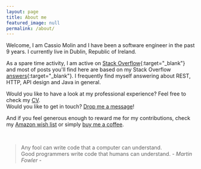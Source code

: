 ```yaml
---
layout: page
title: About me
featured_image: null
permalink: /about/
---
```


Welcome, I am Cassio Molin and I have been a software engineer in the past 9 years. I currently live in Dublin, Republic of Ireland.

As a spare time activity, I am active on [Stack Overflow][stackoverflow]{:target="_blank"} and most of posts you'll find here are based on my Stack Overflow [answers][stackoverflow.answers]{:target="_blank"}. I frequently find myself answering about REST, HTTP, API design and Java in general.

Would you like to have a look at my professional experience? Feel free to check my [CV][cv].<br/>
Would you like to get in touch? [Drop me a message][contact]!<br>

And if you feel generous enough to reward me for my contributions, check my [Amazon wish list][amazon.wish-list] or simply [buy me a coffee][paypal].

<br/>

>Any fool can write code that a computer can understand. <br />
>Good programmers write code that humans can understand. <cite>- Martin Fowler -</cite>


  [cv]: /cv
  [contact]: /contact
  [stackoverflow]: https://stackoverflow.com/u/1426227
  [stackoverflow.answers]: https://stackoverflow.com/search?q=is%3Aanswer+user%3A1426227
  [amazon.wish-list]: https://amazon.co.uk/hz/wishlist/ls/3KJP5Z1RDXLFO
  [paypal]: https://paypal.me/cassiomolin
